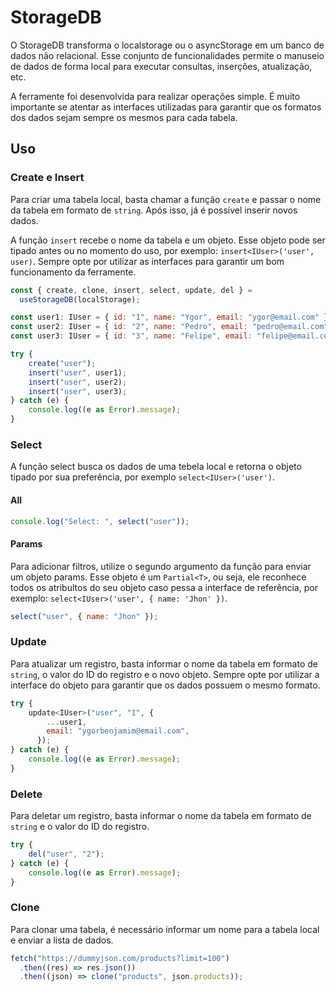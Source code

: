 # StorageDB

O StorageDB transforma o localstorage ou o asyncStorage em um banco de dados não relacional. Esse conjunto de funcionalidades permite o manuseio de dados de forma local para executar consultas, inserções, atualização, etc.

A ferramente foi desenvolvida para realizar operações simple. É muito importante se atentar as interfaces utilizadas para garantir que os formatos dos dados sejam sempre os mesmos para cada tabela.

## Uso

### Create e Insert

Para criar uma tabela local, basta chamar a função `create` e passar o nome da tabela em formato de `string`. Após isso, já é possível inserir novos dados.

A função `insert` recebe o nome da tabela e um objeto. Esse objeto pode ser tipado antes ou no momento do uso, por exemplo: `insert<IUser>('user', user)`. Sempre opte por utilizar as interfaces para garantir um bom funcionamento da ferramente.

```js
const { create, clone, insert, select, update, del } =
  useStorageDB(localStorage);

const user1: IUser = { id: "1", name: "Ygor", email: "ygor@email.com" };
const user2: IUser = { id: "2", name: "Pedro", email: "pedro@email.com" };
const user3: IUser = { id: "3", name: "Felipe", email: "felipe@email.com" };

try {
    create("user");
    insert("user", user1);
    insert("user", user2);
    insert("user", user3);
} catch (e) {
    console.log((e as Error).message);
}
```

### Select

A função select busca os dados de uma tebela local e retorna o objeto tipado por sua preferência, por exemplo `select<IUser>('user')`.

#### All

```js
console.log("Select: ", select("user"));
```

#### Params

Para adicionar filtros, utilize o segundo argumento da função para enviar um objeto params. Esse objeto é um `Partial<T>`, ou seja, ele reconhece todos os atribultos do seu objeto caso pessa a interface de referência, por exemplo: `select<IUser>('user', { name: 'Jhon' })`.

```js
select("user", { name: "Jhon" });
```

### Update

Para atualizar um registro, basta informar o nome da tabela em formato de `string`, o valor do ID do registro e o novo objeto. Sempre opte por utilizar a interface do objeto para garantir que os dados possuem o mesmo formato.

```js
try {
    update<IUser>("user", "1", {
        ...user1,
        email: "ygorbenjamim@email.com",
      });
} catch (e) {
    console.log((e as Error).message);
}
```

### Delete

Para deletar um registro, basta informar o nome da tabela em formato de `string` e o valor do ID do registro.

```js
try {
    del("user", "2");
} catch (e) {
    console.log((e as Error).message);
}
```

### Clone

Para clonar uma tabela, é necessário informar um nome para a tabela local e enviar a lista de dados.

```js
fetch("https://dummyjson.com/products?limit=100")
  .then((res) => res.json())
  .then((json) => clone("products", json.products));
```
